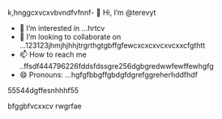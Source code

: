 k,hnggcxvcxvbvndfvfnnf- 👋 Hi, I’m @terevyt
- 👀 I’m interested in ...hrtcv
- 💞️ I’m looking to collaborate on ...123123jhmjhjhhjtrgrthgtgbffgfewcxcxcxvcxvcxxcfgthtt
- 📫 How to reach me ..ffsdf444796226fddsfdssgre256dgbgredwwfewffewhgfg
- 😄 Pronouns: ...hgfgfbbgffgbdgfdgrefggreherhddfhdf
<!---4565werasdf4458dfg6262dsfgrerertjmhhsvfyfsdsdds
terevyt/terevyt is a ✨ special ✨ repository because its `README.md` (this f63ile) appears on your GitHub p58rodfgdfaadfdfadadasas
You can click the Preview link to take a look at your changevxxxxs.р123465bfdcvbcvbvc
--->55544dgffesnhhhf55
bfggbfvcxxcv
rwgrfae
